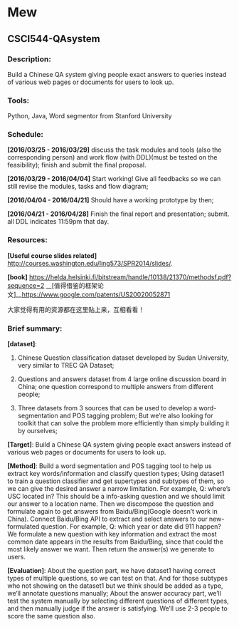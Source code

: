 Mew
=================================

CSCI544-QAsystem
----------------------------
### Description:
  Build a Chinese QA system giving people exact answers to queries instead of various web pages or documents for users to look up.

### Tools:
  Python, Java, Word segmentor from Stanford University

### Schedule:
__[2016/03/25 - 2016/03/29]__ discuss the task modules and tools (also the corresponding person) and work flow (with DDL)(must be tested on the feasibility); finish and submit the final proposal.

__[2016/03/29 - 2016/04/04]__ Start working! Give all feedbacks so we can still revise the modules, tasks and flow diagram;

__[2016/04/04 - 2016/04/21]__ Should have a working prototype by then;

__[2016/04/21 - 2016/04/28]__ Finish the final report and presentation; submit.
all DDL indicates 11:59pm that day.

### Resources:
  __[Useful course slides related]__ http://courses.washington.edu/ling573/SPR2014/slides/.
  
  __[book]__ https://helda.helsinki.fi/bitstream/handle/10138/21370/methodsf.pdf?sequence=2
  __[值得借鉴的框架论文]__https://www.google.com/patents/US20020052871
  
  大家觉得有用的资源都在这里贴上来，互相看看！

### Brief summary:
__[dataset]__:
1. Chinese Question classification dataset developed by Sudan University, very similar to TREC QA Dataset;

2. Questions and answers dataset from 4 large online discussion board in China; one question correspond to multiple answers from different people;

3. Three datasets from 3 sources that can be used to develop a word-segmentation and POS tagging problem; But we’re also looking for toolkit that can solve the problem more efficiently than simply building it by ourselves;

__[Target]__:
Build a Chinese QA system giving people exact answers instead of various web pages or documents for users to look up.

__[Method]__:
Build a word segmentation and POS tagging tool to help us extract key words/information and classify question types;
Using dataset1 to train a question classifier and get supertypes and subtypes of them, so we can give the desired answer a narrow limitation. For example, Q: where’s USC located in? This should be a info-asking question and we should limit our answer to a location name. Then we discompose the question and formulate again to get answers from Baidu/Bing(Google doesn’t work in China).
Connect Baidu/Bing API to extract and select answers to our new-formulated question. For example, Q: which year or date did 911 happen? We formulate a new question with key information and extract the most common date appears in the results from Baidu/Bing, since that could the most likely answer we want. Then return the answer(s) we generate to users.

__[Evaluation]__:
About the question part, we have dataset1 having correct types of multiple questions, so we can test on that. And for those subtypes who not showing on the dataset1 but we think should be added as a type, we’ll annotate questions manually;
About the answer accuracy part, we’ll test the system manually by selecting different questions of different types, and then manually judge if the answer is satisfying. We’ll use 2-3 people to score the same question also.
